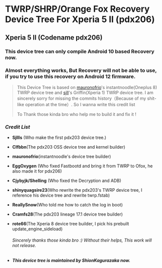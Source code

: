 # TWRP/SHRP/Orange Fox Recovery Device Tree For Xperia 5 II (pdx206)

## Xperia 5 II (Codename pdx206)

### This device tree can only compile Android 10 based Recovery now.

### Almost everything works, But Recovery will not be able to use, if you try to use this recovery on Android 12 firmware.

> This Device Tree is based on [mauronofrio](https://github.com/mauronofrio)'s instantnoodle(Oneplus 8) TWRP device tree and  [sjll](https://github.com/sjllls)'s Griffin(Xperia 1) TWRP device tree. I am sincerely sorry for missing the commits history（Because of my shit-like operation at the time）. So I wanna write this credit list 
>
> To Thank those kinda bro who help me to build it and fix it !

### *Credit List*

- **Sjllls** (Who make the first pdx203 device tree.)

- **Clfbbn**(The pdx203 OSS device tree and kernel builder)

- **mauronofrio**(instantnoodle's device tree builder)

- **EggOxygen** (Who fixed Fastbootd and bring it from TWRP to Ofox, he also made it for pdx206)

- **Cjybyjk/Shelling** (Who fixed the Decryption and ADB)

- **shinyquagsire23**(Who rewrite the pdx203's TWRP device tree, I reference his device tree and rewrite twrp.fstab)

- **ReallySnow**(Who told me how to catch the log in boot)

- **Cramfs28**(The pdx203 lineage 17.1 device tree builder)

- **rote66**(The Xperia 8 device tree builder, I pick his prebuilt update_engine_sideload)


  ###### Sincerely thanks those kinda bro :) Without their helps, This work will not release.

- ##### This device tree is maintained by ShionKagurazaka now. 

